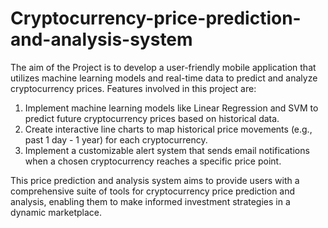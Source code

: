 # Cryptocurrency-price-prediction-and-analysis-system
The aim of the Project is to develop a user-friendly mobile application that utilizes machine learning models and real-time data to predict and analyze cryptocurrency prices. 
Features involved in this project are:
1. Implement machine learning models like Linear Regression and SVM to predict future cryptocurrency prices based on historical data.
2. Create interactive line charts to map historical price movements (e.g., past 1 day - 1 year) for each cryptocurrency.
3. Implement a customizable alert system that sends email notifications when a chosen cryptocurrency reaches a specific price point.

This price prediction and analysis system aims to provide users with a comprehensive suite of tools for cryptocurrency price prediction and analysis, enabling them to make informed investment strategies in a dynamic marketplace.
